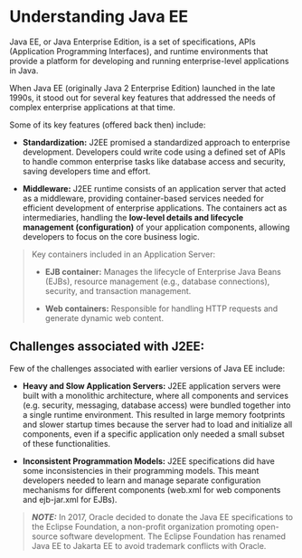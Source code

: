 # Understanding Java EE

Java EE, or Java Enterprise Edition, is a set of specifications, APIs (Application Programming Interfaces), and runtime environments that provide a platform for developing and running enterprise-level applications in Java.

When Java EE (originally Java 2 Enterprise Edition) launched in the late 1990s, it stood out for several key features that addressed the needs of complex enterprise applications at that time.

Some of its key features (offered back then) include:

- **Standardization:** J2EE promised a standardized approach to enterprise development. Developers could write code using a defined set of APIs to handle common enterprise tasks like database access and security, saving developers time and effort.

- **Middleware:** J2EE runtime consists of an application server that acted as a middleware, providing container-based services needed for efficient development of enterprise applications. The containers act as intermediaries, handling the **low-level details and lifecycle management (configuration)** of your application components, allowing developers to focus on the core business logic.

> Key containers included in an Application Server:
>
> - **EJB container:** Manages the lifecycle of Enterprise Java Beans (EJBs), resource management (e.g., database connections), security, and transaction management.
>
> - **Web containers:** Responsible for handling HTTP requests and generate dynamic web content.

## Challenges associated with J2EE:

Few of the challenges associated with earlier versions of Java EE include:

- **Heavy and Slow Application Servers:** J2EE application servers were built with a monolithic architecture, where all components and services (e.g. security, messaging, database access) were bundled together into a single runtime environment. This resulted in large memory footprints and slower startup times because the server had to load and initialize all components, even if a specific application only needed a small subset of these functionalities.

- **Inconsistent Programmation Models:** J2EE specifications did have some inconsistencies in their programming models. This meant developers needed to learn and manage separate configuration mechanisms for different components (web.xml for web components and ejb-jar.xml for EJBs).

> **_NOTE:_** In 2017, Oracle decided to donate the Java EE specifications to the Eclipse Foundation, a non-profit organization promoting open-source software development. The Eclipse Foundation has renamed Java EE to Jakarta EE to avoid trademark conflicts with Oracle.
